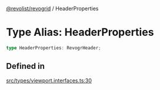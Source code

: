 [@revolist/revogrid](README.md) / HeaderProperties

# Type Alias: HeaderProperties

```ts
type HeaderProperties: RevogrHeader;
```

## Defined in

[src/types/viewport.interfaces.ts:30](https://github.com/revolist/revogrid/blob/b6cbd022f95d7e046d6bc88abeaf01a3bc067577/src/types/viewport.interfaces.ts#L30)
